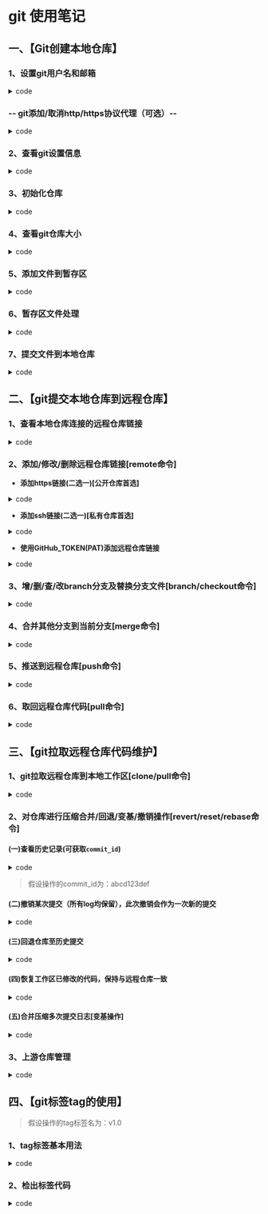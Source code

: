 # git 使用笔记

## 一、【Git创建本地仓库】

### 1、设置git用户名和邮箱
<details>
<summary>code</summary>

- 假设github的用户名：`zhangsan`，邮箱：`123456@163.com`

`git config --global user.name 'zhangsan'`  

`git config --global user.email '123456@163.com'`  

| 参数           | 说明               |
| :------------: | :----------------: |
| --global       | 全局设置(默认关联所有未指定的项目),信息存储在`~/.gitconfig`文件 |
| --local/(null) | 当前设置(只针对当前仓库有效)    |
</details>

### -- git添加/取消http/https协议代理（可选）--
<details>
<summary>code</summary>

*(1)设置加速代理为`https://ghproxy.com`*  
`git config --local url."https://ghproxy.com/https://github.com/".insteadOf https://github.com/`

*(2)设置`HTTP/HTTPS 协议`代理*  
 `git config --local http.proxy http://127.0.0.1:port`

*(3)设置`SOCKS5 协议`代理*  
`git config --local http.proxy socks5://127.0.0.1:port`

*(4)git 取消代理设置*  
`git config --local --unset http.proxy`
</details>

### 2、查看git设置信息
<details>
<summary>code</summary>

`git config --list`
</details>

### 3、初始化仓库
<details>
<summary>code</summary>

`git init`

- 当前目录下出现隐藏文件夹`.git`;设置信息存储在`.git/config`文件
</details>

### 4、查看git仓库大小
<details>
<summary>code</summary>

`git count-objects -vH`
</details>

### 5、添加文件到暂存区
<details>
<summary>code</summary>

- 添加单个文件(file.txt)  
`git add file.txt`

- 添加所有文件  
`git add .`
</details>

### 6、暂存区文件处理
<details>
<summary>code</summary>

#### (一)查看暂存区文件  
`git status -s`

- M README # 右边的 M 表示该文件被修改了但是还没放入暂存区  
MM Rakefile # 左边的 M 表示该文件被修改了并放入了暂存区；右边的 M 表示该文件被修改了但是还没放入暂存区  
A lib/git.rb # A表示新添加到暂存区中的文件  
?? LICENSE.txt # ??表示新添加的未跟踪文件

| **删除暂存区和工作区指定文件(file.txt)**  | **删除暂存区和工作区指定文件夹(file)**  | **删除暂存区所有文件(保留工作区文件)** |
| :---: | :---: | :---: |
| `git rm file.txt`  | `git rm -r file` | `git rm -rf --cached .` |

> --cached:表示删除git追踪文件,并不会删除工作区任何文件
</details>

### 7、提交文件到本地仓库
<details>
<summary>code</summary>

`git commit -m "提交描述"`

| 参数  | 说明  |
| :---: | :---: |
| -m      | 添加提交描述 |
| -a      | 对已经track的文件的改动越过暂存区，直接提交  |
| --amend | 修改替换最近一次提交记录 |
</details>

## 二、【git提交本地仓库到远程仓库】

### 1、查看本地仓库连接的远程仓库链接
<details>
<summary>code</summary>

`git remote -v`
</details>

### 2、添加/修改/删除远程仓库链接[remote命令] <a id="_link_remote"></a>
- **添加https链接(二选一)[公开仓库首选]** 
<details>
<summary>code</summary>

*(1)添加别名为origin 的github仓库https链接*  
`git remote add origin https://github.com/zhangsan/xxx.git`

*(2)添加别名为zhangsan 的github仓库https链接*  
`git remote add zhangsan https://github.com/zhangsan/xxx.git`

*(3)修改别名为zhangsan 的github仓库https链接*  
`git remote set-url zhangsan https://github.com/zhangsan/yyy.git`

*(4)删除本地仓库的远程仓库别名origin*  
`git remote remove origin`

*(5)删除本地仓库的远程仓库别名zhangsan*  
`git remote remove zhangsan`
</details>

- **添加ssh链接(二选一)[私有仓库首选]** <a id="_link_ssh"></a>
<details>
<summary>code</summary>

> 查看是否已生成过ssh密钥文件(存在 id_rsa.pub 或 id_dsa.pub 文件，请跳过创建密钥)  
>  `cd ~/.ssh && ls -a`

*(1)创建ssh密钥*  
`ssh-keygen -t rsa -C "123456@163.com"`

| 参数  | 说明  |
| :---: | :---: |
| -t    | 指定密钥类型，默认是 rsa  |
| -C    | 设置注释文字 |

*(2)把ssh key添加到github*
> 复制文件`~/.ssh/id_rsa.pub`的内容，把key添加到：github > settings > SSH and GPG keys > New SSH key > 粘贴保存

*(3)测试ssh连接*  
`ssh -T git@github.com`

> 如下面表示已经连接成功：
You've successfully authenticated, but GitHub does not provide shell access.

*(4)添加远程仓库的ssh链接, 别名为origin* 【zhangsan：GitHub用户名, xxx：仓库名】  
`git remote add origin git@github.com:zhangsan/xxx.git`

*(5)修改别名为zhangsan 的github仓库ssh链接*  
`git remote set-url zhangsan git@github.com:zhangsan/yyy.git`

> 后面的操作与添加https链接的类似，不再赘述！！
</details>

- **使用GitHub_TOKEN(PAT)添加远程仓库链接** <a id="_link_PAT"></a>
<details>
<summary>code</summary>

*(1)设置一个GitHub的GITHUB_TOKEN(PAT)密钥*
- 点击右侧图标[![PAT](https://github.githubassets.com/favicons/favicon.png)](https://github.com/settings/tokens/new) ，设置token密钥
- 在`Note`处填入一个名称 -> 在`Expiration`处选择一个有效期 -> 在`Select scopes`处依次勾选`repo`、`workflow`、`write:packages`和`delete:packages` -> 点击最下方`Generate token`
![PAT](./img/PAT.png)
- 只能显示一次，请复制保存好刚刚生成的GITHUB_TOKEN(PAT)密钥。

*(2)添加别名为origin 的github仓库链接*  
`git remote add origin https://GITHUB_TOKEN@github.com/zhangsan/xxx.git`

> 后面的操作与添加https链接的类似，不再赘述！！
</details>

### 3、增/删/查/改branch分支及替换分支文件[branch/checkout命令]
<details>
<summary>code</summary>

*(1)查看本地/远程分支*

| **本地分支**  | **远程分支**  | **本地和远程分支** |
| :---: | :---: | :--: |
| `git branch`  | `git branch -r` | `git branch -a` |

*(2)创建/修改/切换/合并/删除分支*

| **创建分支名为`test`**  | **修改分支名为`main`**  | **删除分支名为`test`** |
| :---: | :---: | :---: |
| `git branch test`  | `git branch -m main` <br/>or<br/> `git branch -M main` | `git branch -d test` |

| 参数  | 说明  |
| :---: | :---: |
| -f --force | 强制 |
| -d --delete | 删除  |
| -D | --delete --force的快捷键 |
| -m --move | 移动或重命名 |
| -M | --move --force的快捷键 |

- 切换分支[checkout命令]

| **以`main`分支为基础创建并切换到`dev`分支**  | **以当前分支为基础创建并切换到`dev`分支**  | **切换到main分支** |
| :---: | :---: | :--: |
| `git checkout -b dev main`  | `git checkout -b dev` | `git checkout main` |

> --orphan:创建孤立分支，没有父节点的历史提交的新分支，但存在父节点所有文件。  
-b:创建包含父节点所有文件和历史提交的分支

*(4)替换其他分支文件到当前分支上*  
- 将`test`分支上的`a.txt`文件替换到当前分支`main`上  
`git checkout test a.txt`

- 将`test`分支上的`a.txt`文件和`.github`文件夹替换到当前分支`main`上  
`git checkout test a.txt .github`

- 将`test`分支上的所有文件替换到当前分支`main`上  
`git checkout test .`
</details>

### 4、合并其他分支到当前分支[merge命令]
<details>
<summary>code</summary>

- 合并`dev`分支到当前分支，自动进行新的提交  
`git merge dev`

- 合并`dev`分支到当前分支中，但不自动进行新的提交  
`git merge --no-commit dev`

- 禁止快进式合并[阻止`dev`分支的历史记录合并到当前分支，方便后期让当前分支回滚]  
`git merge --no-ff dev`
</details>

### 5、推送到远程仓库[push命令]
<details>
<summary>code</summary>

 #### (一)本地的`main`分支推送到别名`origin`远程仓库的`main`分支  
`git push -u origin main`

#### (二)本地的`master`分支推送到别名`origin`远程仓库的`main`分支  
`git push origin master:main`

#### (三)本地仓库所有分支推送到远程仓库  
`git push --all origin`

#### (四)强制推送本地仓库到远程仓库  
`git push -u -f origin main`

#### (五)删除远程仓库`main`分支  
`git push origin :main` <br/>or<br/> `git push origin --delete main`
</details>

### 6、取回远程仓库代码[pull命令]
<details>
<summary>code</summary>

> 必须存在`remote`远程仓库链接，如果没有请查看[添加/修改/删除远程仓库链接[remote命令]](#_link_remote)

- 拉取远程仓库`origin`的`test`分支到本地的`main`分支  
`git pull origin test:main`
</details>

## 三、【git拉取远程仓库代码维护】

### 1、git拉取远程仓库到本地工作区[clone/pull命令]  
<details>
<summary>code</summary>

> clone：除了不能拉他人的私库以外，均可使用  
> pull：只有当前用户有权限的仓库并且本地工作区已经`git init`初始化才能使用。

*(1)使用https协议拉取远程仓库*  
- 第三方公开仓库使用clone  
`git clone https://github.com/zhangsan/xxx.git`

- git设置的用户名有权限的远程仓库可用pull命令[必须先`git init`初始化]  
`git pull https://github.com/zhangsan/xxx.git`

*(2)使用GITHUB_TOKEN(PAT)密钥拉取*  
> 创建GITHUB_TOKEN(PAT)密钥请参考[使用GitHub_TOKEN(PAT)添加远程仓库链接](#_link_PAT)

- 不使用代理  
`git clone https://GITHUB_TOKEN@github.com/zhangsan/xxx.git`

- 使用https://ghproxy.com代理  
`git clone https://GITHUB_TOKEN@ghproxy.com/github.com/zhangsan/xxx.git`

*(3)使用ssh协议拉取远程仓库*  
> 创建添加ssh密钥请参考[添加ssh链接(二选一)[私有仓库首选]](#_link_ssh)

`git clone git@github.com:zhangsan/xxx.git`

- #### --- 提醒 ---：  
`git clone --depth=1 https://github.com/zhangsan/xxx.git`

> --depth=1:表示只拉取最新一次历史提交记录(减少.git空间)，慎用
- 如果使用了--depth=1参数拉取远程仓库，使用`git push`会出现"shallow update not allowed"报错，请使用如下代码补齐`.git`信息即可  
`git fetch --unshallow https://github.com/zhangsan/xxx.git`
</details>

### 2、对仓库进行压缩合并/回退/变基/撤销操作[revert/reset/rebase命令]

#### (一)查看历史记录(可获取`commit_id`)
<details>
<summary>code</summary>

| **日志从新-旧排序**  | **日志从旧-新排序**  |  **仓库历史版本记录** |
| :---: | :---: | :---: |
| `git log` | `git log --reverse` | `git reflog` |
</details>

> 假设操作的commit_id为：abcd123def  
#### (二)撤销某次提交（所有log均保留），此次撤销会作为一次新的提交
<details>
<summary>code</summary>

`git revert abc123edf`

- 撤销多次提交(从abc123edf-uvw789xyz)  
`git revert -n abc123edf..uvw789xyz`
</details>

#### (三)回退仓库至历史提交
<details>
<summary>code</summary>

*(1)提交之后的修改不做保留，git status干净的工作区，即工作区所有文件被回退*  
`git reset --hard abc123def`

*(2)提交之后的修改会退回到暂缓区, 工作区所有文件不会发生变化*  
`git reset --soft commitid`

- 此时如果直接执行`git push -f`可以在不影响工作区下让远程仓库回退代码到`abc123def`位置，此时该位置会成为远程仓库最新一次提交  
</details>

#### (四)恢复工作区已修改的代码，保持与远程仓库一致
<details>
<summary>code</summary>

*(1)未添加到暂存区*

| **丢弃某个修改的文件(a.txt)** | **撤销某个修改的文件(a.txt)** | **撤销指定文件`a.txt`到`abc123def`版本** | **丢弃全部修改的文件(回到暂存区之前的样子,放弃所有修改)** |
|:---: | :---: | :---: | :---: |
| `git checkout -- a.txt` | `git checkout a.txt` | `git checkout abc123def a.txt` | `git checkout -- .` |

*(2)代码`git add`到缓存区，但未commit提交*

| **丢弃暂存区某个文件(a.txt)** | **丢弃全部暂存区的文件** |
| :---: | :---: |
| `git reset HEAD a.txt` | `git reset HEAD .` |

*(3)`git commit`到本地分支、但没有`git push`到远程*

| **回到`abc123def`版本** | **回到最新的一次提交** | **代码保留，回到 git add 之前** |
| :---: | :---: | :---: |
| `git reset --hard abc123def` | `git reset --hard HEAD^` | `git reset HEAD^` |
</details>

#### (五)合并压缩多次提交日志[变基操作]
<details>
<summary>code</summary>

*(1)合并`abc123def`版本以后的所有提交日志*(确保暂存区无未提交文件)  
`git rebase -i abc123def^`

- 弹出修改窗口 -> 按字母`i`键进入编辑模式 -> 将pick修改为s或f，然后按`esc`键输入`:wq`保存 -> 如有冲突请解决冲突后再执行`git rebase --continue`  

> squash  表示将该commit注释合并到上一个注释(旧)或者自定义一个新的注释(在新的窗口中修改)  
fixup  表示放弃当前commit注释(删除该commit注释)，保留上一个pick commit注释  

| **继续执行** | **取消合并** | **撤销当前多次合并提交** |
| :---: | :---: | :---: |
| `git rebase --continue` | `git rebase --abort` | `git rebase --skip` |
</details>

### 3、上游仓库管理
<details>
<summary>code</summary>

*(1)添加远程上游仓库*  
`git remote add upstream https://github.com/xxx/xxx.git`

*(2)暂存已修改代码*  
`git stash save`

*(3)同步更新上游仓库*  
`git pull upstream master`

*(4)恢复暂存已修改的代码*  
`git stash pop`

*(5)恢复与上游仓库`master`分支代码一致*  
`git reset --hard upstream/master`
</details>

## 四、【git标签tag的使用】  

> 假设操作的tag标签名为：v1.0  
### 1、tag标签基本用法
<details>
<summary>code</summary>

*(1)查看tag标签*

| **查看本地tag标签** | **查看本地`v1.0`tag标签的详细信息** | **查看远程`origin`所有tag标签** |
| :---: | :---: | :---: |
| `git tag -l` | `git show v1.0` | `git ls-remote --tags origin` <br/>or<br/> `git show-ref --tag` |

*(2)创建tag标签*

| **以最近一次提交创建本地`v1.0`标签** | **以历史commit_id为`abc123def`提交创建`v1.0`标签** |
| :---: | :---: |
| `git tag v1.0` | `git tag -a v1.0 abc123def` |

> -a：定义标签名(当仅有`-a`时建议与`-m`一同使用)
-m：创建附注内容
-f：强制覆盖已存在标签

*(3)删除tag标签*

| **删除本地`v1.0`标签** | **删除远程`origin`的`v1.0`标签** | **强制删除远程`origin`的`v1.0`标签** |
| :---: | :---: | :---: |
| `git tag -d v1.0` | `git push origin -d v1.0` <br/>or<br/> `git push origin :refs/tags/v1.0` | `git push origin :v1.0 -f` |

- 批量删除tag标签

| **删除本地所有标签** | **删除远程`origin`的所有标签** |
| :---: | :---: |
| `git tag -l \| xargs git tag -d` | `git show-ref --tag \| awk '{print $2}' \| xargs git push origin -d` <br/>or<br/> ` git ls-remote --tags origin \| awk '{print $2}' \| xargs git push origin -d`|

*(4)推送tag标签到远程仓库*(`-f`表示强制推送,谨慎使用)

| **推送本地`v1.0`标签到远程`origin`** | **推送本地所有标签到远程`origin`** | **推送本地`v1.0`标签到远程`origin`的`v1.1`标签** |
| :---: | :---: | :---: |
| `git push origin v1.0` | `git push origin --tags` | ` git push origin v1.0:v1.1 -f` |
</details>

### 2、检出标签代码
<details>
<summary>code</summary>

*(1)基于`v1.0`标签的代码创建并切换到`dev`分支*  
`git checkout -b dev v1.0`
</details>

